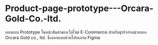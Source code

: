 # Product-page-prototype---Orcara-Gold-Co.-ltd.

ออกแบบ Prototype ในหน้าสินค้าของเว็บไซต์ E-Commerce สำหรับธุรกิจจำหน่ายทอง Orcara Gold co., ltd. ซึ่งออกแบบด้วยโปรแกรม Figma
